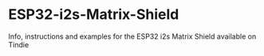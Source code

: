 # ESP32-i2s-Matrix-Shield
Info, instructions and examples for the ESP32 i2s Matrix Shield available on Tindie
